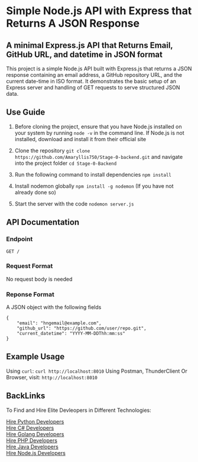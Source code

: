 # Simple Node.js API with Express that Returns A JSON Response

## A minimal Express.js API that Returns Email, GitHub URL, and datetime in JSON format 

This project is a simple Node.js API built with Express.js that returns a JSON response containing an email address, a GitHub repository URL, and the current date-time in ISO format. It demonstrates the basic setup of an Express server and handling of GET requests to serve structured JSON data.

## Use Guide
1. Before cloning the project, ensure that you have Node.js installed on your system by running `node -v` in the command line. If Node.js is not installed, download and install it from their official site

2. Clone the repository `git clone https://github.com/Amaryllis750/Stage-0-backend.git` and navigate into the project folder `cd Stage-0-Backend`

3. Run the following command to install dependencies `npm install`

4. Install nodemon globally `npm install -g nodemon` (If you have not already done so)

5. Start the server with the code `nodemon server.js`



## API Documentation
### Endpoint
`GET / `

### Request Format
No request body is needed

### Reponse Format
A JSON object with the following fields
```
{
    "email": "hngemail@example.com",
    "github_url": "https://github.com/user/repo.git", 
    "current_datetime": "YYYY-MM-DDThh:mm:ss"
}
```

## Example Usage
Using `curl`:
`curl http://localhost:8010`
Using Postman, ThunderClient Or Browser, visit:
`http://localhost:8010`


## BackLinks
To Find and Hire Elite Devleopers in Different Technologies:

[Hire Python Developers]("https://hng.tech/hire/python-developers")  
[Hire C# Developers]("https://hng.tech/hire/csharp-developers")  
[Hire Golang Developers]("https://hng.tech/hire/golang-developers")  
[Hire PHP Developers]("https://hng.tech/hire/php-developers")  
[Hire Java Developers]("https://hng.tech/hire/java-developers")  
[Hire Node.js Developers]("https://hng.tech/hire/nodejs-developers")  
